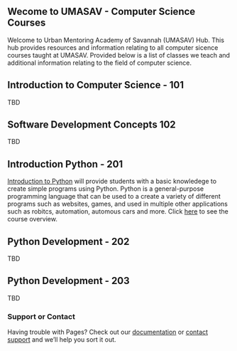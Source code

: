 ## Wecome to UMASAV - Computer Science Courses

Welcome to Urban Mentoring Academy of Savannah (UMASAV) Hub. This hub provides resources and information relating to all computer sicence courses taught at UMASAV. Provided below is a list of classes we teach and additional information relating to the field of computer science.

## Introduction to Computer Science - 101
TBD

## Software Development Concepts 102
TBD

## Introduction Python - 201
[Introduction to Python](https://github.com/brandonmichaelhunter/UMASAV/blob/gh-pages/201) will provide students with a basic knowledege to create simple programs using Python. Python is a general-purpose programming language that can be used to a create a variety of different programs such as websites, games, and used in multiple other applications such as robitcs, automation, automous cars and more. Click [here](https://github.com/brandonmichaelhunter/UMASAV/blob/gh-pages/201) to see the course overview.

## Python Development - 202
TBD

## Python Development - 203
TBD

### Support or Contact

Having trouble with Pages? Check out our [documentation](https://docs.github.com/categories/github-pages-basics/) or [contact support](https://support.github.com/contact) and we’ll help you sort it out.
